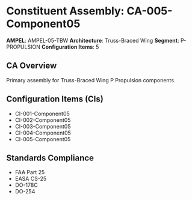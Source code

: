 # Constituent Assembly: CA-005-Component05

**AMPEL**: AMPEL-05-TBW
**Architecture**: Truss-Braced Wing
**Segment**: P-PROPULSION
**Configuration Items**: 5

## CA Overview
Primary assembly for Truss-Braced Wing P Propulsion components.

## Configuration Items (CIs)
- CI-001-Component05
- CI-002-Component05
- CI-003-Component05
- CI-004-Component05
- CI-005-Component05

## Standards Compliance
- FAA Part 25
- EASA CS-25
- DO-178C
- DO-254
